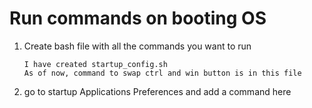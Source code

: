 # Run commands on booting OS

1. Create bash file with all the commands you want to run

   ```
   I have created startup_config.sh 
   As of now, command to swap ctrl and win button is in this file
   ```

2. go to startup Applications Preferences and add a command here

